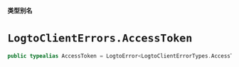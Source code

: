 **类型别名**

# `LogtoClientErrors.AccessToken`

```swift
public typealias AccessToken = LogtoError<LogtoClientErrorTypes.AccessToken>
```

